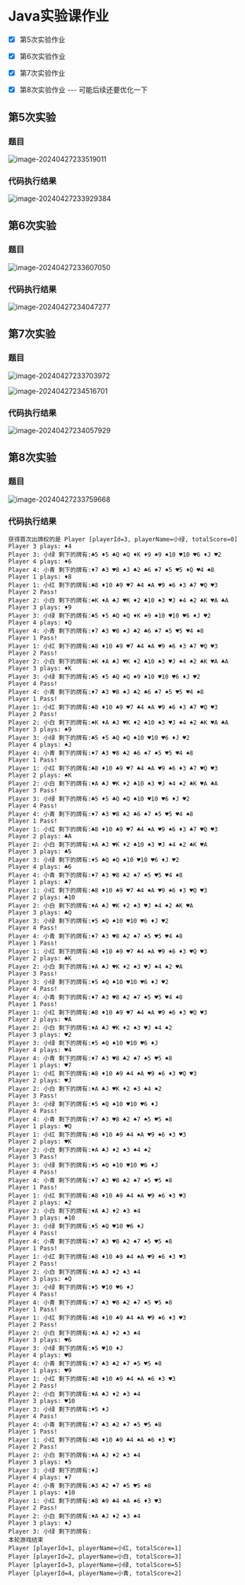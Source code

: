 # Java实验课作业

- [x] 第5次实验作业

- [x] 第6次实验作业

- [x] 第7次实验作业
- [x] 第8次实验作业 --- 可能后续还要优化一下

## 第5次实验

### 题目

![image-20240427233519011](https://yeyi0003.oss-cn-hangzhou.aliyuncs.com/image-20240427233519011.png)

### 代码执行结果

![image-20240427233929384](https://yeyi0003.oss-cn-hangzhou.aliyuncs.com/image-20240427233929384.png)



## 第6次实验

### 题目

![image-20240427233607050](https://yeyi0003.oss-cn-hangzhou.aliyuncs.com/image-20240427233607050.png)

### 代码执行结果

![image-20240427234047277](https://yeyi0003.oss-cn-hangzhou.aliyuncs.com/image-20240427234047277.png)

## 第7次实验

### 题目

![image-20240427233703972](https://yeyi0003.oss-cn-hangzhou.aliyuncs.com/image-20240427233703972.png)

![image-20240427234516701](https://yeyi0003.oss-cn-hangzhou.aliyuncs.com/image-20240427234516701.png)



### 代码执行结果

![image-20240427234057929](https://yeyi0003.oss-cn-hangzhou.aliyuncs.com/image-20240427234057929.png)

## 第8次实验

### 题目

![image-20240427233759668](https://yeyi0003.oss-cn-hangzhou.aliyuncs.com/image-20240427233759668.png)

### 代码执行结果

```
获得首次出牌权的是 Player [playerId=3, playerName=小绿, totalScore=0]
Player 3 plays: ♦4
Player 3: 小绿 剩下的牌有:♣5 ♦5 ♣Q ♠Q ♦K ♦9 ♠9 ♠10 ♥10 ♥6 ♦J ♥2 
Player 4 plays: ♦6
Player 4: 小青 剩下的牌有:♦7 ♣3 ♥8 ♠J ♣2 ♣6 ♠7 ♠5 ♥5 ♦Q ♥4 ♠8 
Player 1 plays: ♦8
Player 1: 小红 剩下的牌有:♣8 ♦10 ♣9 ♥7 ♣4 ♠A ♥9 ♠6 ♦3 ♣7 ♥Q ♥3 
Player 2 Pass!
Player 2: 小白 剩下的牌有:♠K ♦A ♣J ♥K ♦2 ♣10 ♠3 ♥J ♠4 ♠2 ♣K ♥A ♣A 
Player 3 plays: ♦9
Player 3: 小绿 剩下的牌有:♣5 ♦5 ♣Q ♠Q ♦K ♠9 ♠10 ♥10 ♥6 ♦J ♥2 
Player 4 plays: ♦Q
Player 4: 小青 剩下的牌有:♦7 ♣3 ♥8 ♠J ♣2 ♣6 ♠7 ♠5 ♥5 ♥4 ♠8 
Player 1 Pass!
Player 1: 小红 剩下的牌有:♣8 ♦10 ♣9 ♥7 ♣4 ♠A ♥9 ♠6 ♦3 ♣7 ♥Q ♥3 
Player 2 Pass!
Player 2: 小白 剩下的牌有:♠K ♦A ♣J ♥K ♦2 ♣10 ♠3 ♥J ♠4 ♠2 ♣K ♥A ♣A 
Player 3 plays: ♦K
Player 3: 小绿 剩下的牌有:♣5 ♦5 ♣Q ♠Q ♠9 ♠10 ♥10 ♥6 ♦J ♥2 
Player 4 Pass!
Player 4: 小青 剩下的牌有:♦7 ♣3 ♥8 ♠J ♣2 ♣6 ♠7 ♠5 ♥5 ♥4 ♠8 
Player 1 Pass!
Player 1: 小红 剩下的牌有:♣8 ♦10 ♣9 ♥7 ♣4 ♠A ♥9 ♠6 ♦3 ♣7 ♥Q ♥3 
Player 2 Pass!
Player 2: 小白 剩下的牌有:♠K ♦A ♣J ♥K ♦2 ♣10 ♠3 ♥J ♠4 ♠2 ♣K ♥A ♣A 
Player 3 plays: ♠9
Player 3: 小绿 剩下的牌有:♣5 ♦5 ♣Q ♠Q ♠10 ♥10 ♥6 ♦J ♥2 
Player 4 plays: ♠J
Player 4: 小青 剩下的牌有:♦7 ♣3 ♥8 ♣2 ♣6 ♠7 ♠5 ♥5 ♥4 ♠8 
Player 1 Pass!
Player 1: 小红 剩下的牌有:♣8 ♦10 ♣9 ♥7 ♣4 ♠A ♥9 ♠6 ♦3 ♣7 ♥Q ♥3 
Player 2 plays: ♠K
Player 2: 小白 剩下的牌有:♦A ♣J ♥K ♦2 ♣10 ♠3 ♥J ♠4 ♠2 ♣K ♥A ♣A 
Player 3 Pass!
Player 3: 小绿 剩下的牌有:♣5 ♦5 ♣Q ♠Q ♠10 ♥10 ♥6 ♦J ♥2 
Player 4 Pass!
Player 4: 小青 剩下的牌有:♦7 ♣3 ♥8 ♣2 ♣6 ♠7 ♠5 ♥5 ♥4 ♠8 
Player 1 Pass!
Player 1: 小红 剩下的牌有:♣8 ♦10 ♣9 ♥7 ♣4 ♠A ♥9 ♠6 ♦3 ♣7 ♥Q ♥3 
Player 2 plays: ♣A
Player 2: 小白 剩下的牌有:♦A ♣J ♥K ♦2 ♣10 ♠3 ♥J ♠4 ♠2 ♣K ♥A 
Player 3 plays: ♣5
Player 3: 小绿 剩下的牌有:♦5 ♣Q ♠Q ♠10 ♥10 ♥6 ♦J ♥2 
Player 4 plays: ♣6
Player 4: 小青 剩下的牌有:♦7 ♣3 ♥8 ♣2 ♠7 ♠5 ♥5 ♥4 ♠8 
Player 1 plays: ♣7
Player 1: 小红 剩下的牌有:♣8 ♦10 ♣9 ♥7 ♣4 ♠A ♥9 ♠6 ♦3 ♥Q ♥3 
Player 2 plays: ♣10
Player 2: 小白 剩下的牌有:♦A ♣J ♥K ♦2 ♠3 ♥J ♠4 ♠2 ♣K ♥A 
Player 3 plays: ♣Q
Player 3: 小绿 剩下的牌有:♦5 ♠Q ♠10 ♥10 ♥6 ♦J ♥2 
Player 4 Pass!
Player 4: 小青 剩下的牌有:♦7 ♣3 ♥8 ♣2 ♠7 ♠5 ♥5 ♥4 ♠8 
Player 1 Pass!
Player 1: 小红 剩下的牌有:♣8 ♦10 ♣9 ♥7 ♣4 ♠A ♥9 ♠6 ♦3 ♥Q ♥3 
Player 2 plays: ♣K
Player 2: 小白 剩下的牌有:♦A ♣J ♥K ♦2 ♠3 ♥J ♠4 ♠2 ♥A 
Player 3 Pass!
Player 3: 小绿 剩下的牌有:♦5 ♠Q ♠10 ♥10 ♥6 ♦J ♥2 
Player 4 Pass!
Player 4: 小青 剩下的牌有:♦7 ♣3 ♥8 ♣2 ♠7 ♠5 ♥5 ♥4 ♠8 
Player 1 Pass!
Player 1: 小红 剩下的牌有:♣8 ♦10 ♣9 ♥7 ♣4 ♠A ♥9 ♠6 ♦3 ♥Q ♥3 
Player 2 plays: ♥A
Player 2: 小白 剩下的牌有:♦A ♣J ♥K ♦2 ♠3 ♥J ♠4 ♠2 
Player 3 plays: ♥2
Player 3: 小绿 剩下的牌有:♦5 ♠Q ♠10 ♥10 ♥6 ♦J 
Player 4 plays: ♥4
Player 4: 小青 剩下的牌有:♦7 ♣3 ♥8 ♣2 ♠7 ♠5 ♥5 ♠8 
Player 1 plays: ♥7
Player 1: 小红 剩下的牌有:♣8 ♦10 ♣9 ♣4 ♠A ♥9 ♠6 ♦3 ♥Q ♥3 
Player 2 plays: ♥J
Player 2: 小白 剩下的牌有:♦A ♣J ♥K ♦2 ♠3 ♠4 ♠2 
Player 3 Pass!
Player 3: 小绿 剩下的牌有:♦5 ♠Q ♠10 ♥10 ♥6 ♦J 
Player 4 Pass!
Player 4: 小青 剩下的牌有:♦7 ♣3 ♥8 ♣2 ♠7 ♠5 ♥5 ♠8 
Player 1 plays: ♥Q
Player 1: 小红 剩下的牌有:♣8 ♦10 ♣9 ♣4 ♠A ♥9 ♠6 ♦3 ♥3 
Player 2 plays: ♥K
Player 2: 小白 剩下的牌有:♦A ♣J ♦2 ♠3 ♠4 ♠2 
Player 3 Pass!
Player 3: 小绿 剩下的牌有:♦5 ♠Q ♠10 ♥10 ♥6 ♦J 
Player 4 Pass!
Player 4: 小青 剩下的牌有:♦7 ♣3 ♥8 ♣2 ♠7 ♠5 ♥5 ♠8 
Player 1 Pass!
Player 1: 小红 剩下的牌有:♣8 ♦10 ♣9 ♣4 ♠A ♥9 ♠6 ♦3 ♥3 
Player 2 plays: ♠2
Player 2: 小白 剩下的牌有:♦A ♣J ♦2 ♠3 ♠4 
Player 3 plays: ♠10
Player 3: 小绿 剩下的牌有:♦5 ♠Q ♥10 ♥6 ♦J 
Player 4 Pass!
Player 4: 小青 剩下的牌有:♦7 ♣3 ♥8 ♣2 ♠7 ♠5 ♥5 ♠8 
Player 1 Pass!
Player 1: 小红 剩下的牌有:♣8 ♦10 ♣9 ♣4 ♠A ♥9 ♠6 ♦3 ♥3 
Player 2 Pass!
Player 2: 小白 剩下的牌有:♦A ♣J ♦2 ♠3 ♠4 
Player 3 plays: ♠Q
Player 3: 小绿 剩下的牌有:♦5 ♥10 ♥6 ♦J 
Player 4 Pass!
Player 4: 小青 剩下的牌有:♦7 ♣3 ♥8 ♣2 ♠7 ♠5 ♥5 ♠8 
Player 1 Pass!
Player 1: 小红 剩下的牌有:♣8 ♦10 ♣9 ♣4 ♠A ♥9 ♠6 ♦3 ♥3 
Player 2 Pass!
Player 2: 小白 剩下的牌有:♦A ♣J ♦2 ♠3 ♠4 
Player 3 plays: ♥6
Player 3: 小绿 剩下的牌有:♦5 ♥10 ♦J 
Player 4 plays: ♥8
Player 4: 小青 剩下的牌有:♦7 ♣3 ♣2 ♠7 ♠5 ♥5 ♠8 
Player 1 plays: ♥9
Player 1: 小红 剩下的牌有:♣8 ♦10 ♣9 ♣4 ♠A ♠6 ♦3 ♥3 
Player 2 Pass!
Player 2: 小白 剩下的牌有:♦A ♣J ♦2 ♠3 ♠4 
Player 3 plays: ♥10
Player 3: 小绿 剩下的牌有:♦5 ♦J 
Player 4 Pass!
Player 4: 小青 剩下的牌有:♦7 ♣3 ♣2 ♠7 ♠5 ♥5 ♠8 
Player 1 Pass!
Player 1: 小红 剩下的牌有:♣8 ♦10 ♣9 ♣4 ♠A ♠6 ♦3 ♥3 
Player 2 Pass!
Player 2: 小白 剩下的牌有:♦A ♣J ♦2 ♠3 ♠4 
Player 3 plays: ♦5
Player 3: 小绿 剩下的牌有:♦J 
Player 4 plays: ♦7
Player 4: 小青 剩下的牌有:♣3 ♣2 ♠7 ♠5 ♥5 ♠8 
Player 1 plays: ♦10
Player 1: 小红 剩下的牌有:♣8 ♣9 ♣4 ♠A ♠6 ♦3 ♥3 
Player 2 Pass!
Player 2: 小白 剩下的牌有:♦A ♣J ♦2 ♠3 ♠4 
Player 3 plays: ♦J
Player 3: 小绿 剩下的牌有:
本轮游戏结束
Player [playerId=1, playerName=小红, totalScore=1]
Player [playerId=2, playerName=小白, totalScore=3]
Player [playerId=3, playerName=小绿, totalScore=5]
Player [playerId=4, playerName=小青, totalScore=2]
```

